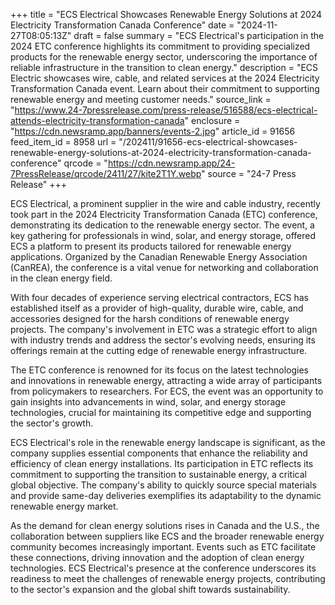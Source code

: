 +++
title = "ECS Electrical Showcases Renewable Energy Solutions at 2024 Electricity Transformation Canada Conference"
date = "2024-11-27T08:05:13Z"
draft = false
summary = "ECS Electrical's participation in the 2024 ETC conference highlights its commitment to providing specialized products for the renewable energy sector, underscoring the importance of reliable infrastructure in the transition to clean energy."
description = "ECS Electric showcases wire, cable, and related services at the 2024 Electricity Transformation Canada event. Learn about their commitment to supporting renewable energy and meeting customer needs."
source_link = "https://www.24-7pressrelease.com/press-release/516588/ecs-electrical-attends-electricity-transformation-canada"
enclosure = "https://cdn.newsramp.app/banners/events-2.jpg"
article_id = 91656
feed_item_id = 8958
url = "/202411/91656-ecs-electrical-showcases-renewable-energy-solutions-at-2024-electricity-transformation-canada-conference"
qrcode = "https://cdn.newsramp.app/24-7PressRelease/qrcode/2411/27/kite2T1Y.webp"
source = "24-7 Press Release"
+++

<p>ECS Electrical, a prominent supplier in the wire and cable industry, recently took part in the 2024 Electricity Transformation Canada (ETC) conference, demonstrating its dedication to the renewable energy sector. The event, a key gathering for professionals in wind, solar, and energy storage, offered ECS a platform to present its products tailored for renewable energy applications. Organized by the Canadian Renewable Energy Association (CanREA), the conference is a vital venue for networking and collaboration in the clean energy field.</p><p>With four decades of experience serving electrical contractors, ECS has established itself as a provider of high-quality, durable wire, cable, and accessories designed for the harsh conditions of renewable energy projects. The company's involvement in ETC was a strategic effort to align with industry trends and address the sector's evolving needs, ensuring its offerings remain at the cutting edge of renewable energy infrastructure.</p><p>The ETC conference is renowned for its focus on the latest technologies and innovations in renewable energy, attracting a wide array of participants from policymakers to researchers. For ECS, the event was an opportunity to gain insights into advancements in wind, solar, and energy storage technologies, crucial for maintaining its competitive edge and supporting the sector's growth.</p><p>ECS Electrical's role in the renewable energy landscape is significant, as the company supplies essential components that enhance the reliability and efficiency of clean energy installations. Its participation in ETC reflects its commitment to supporting the transition to sustainable energy, a critical global objective. The company's ability to quickly source special materials and provide same-day deliveries exemplifies its adaptability to the dynamic renewable energy market.</p><p>As the demand for clean energy solutions rises in Canada and the U.S., the collaboration between suppliers like ECS and the broader renewable energy community becomes increasingly important. Events such as ETC facilitate these connections, driving innovation and the adoption of clean energy technologies. ECS Electrical's presence at the conference underscores its readiness to meet the challenges of renewable energy projects, contributing to the sector's expansion and the global shift towards sustainability.</p>